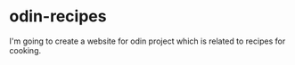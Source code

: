 # odin-recipes

I'm going to create a website for odin project which is related to recipes for cooking.
